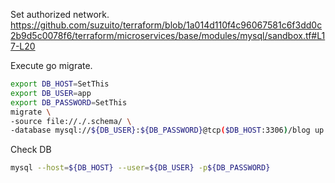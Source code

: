 
Set authorized network. https://github.com/suzuito/terraform/blob/1a014d110f4c96067581c6f3dd0c2b9d5c0078f6/terraform/microservices/base/modules/mysql/sandbox.tf#L17-L20

Execute go migrate.

```bash
export DB_HOST=SetThis
export DB_USER=app
export DB_PASSWORD=SetThis
migrate \
-source file://./.schema/ \
-database mysql://${DB_USER}:${DB_PASSWORD}@tcp($DB_HOST:3306)/blog up
```

Check DB

```bash
mysql --host=${DB_HOST} --user=${DB_USER} -p${DB_PASSWORD}
```
